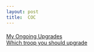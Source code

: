 ```yaml
---
layout: post
title:  COC
---
```



<div class="text-center"><h4><b></b></h4></div>
<div class="col-xs-10 col-xs-offset-1 text-center">
    <i class="fa fa-trophy"></i> <a href="{{ site.baseurl }}{% post_url 2015-10-09-coc-troop-upgrade-priority %}">My Ongoing Upgrades</a> <i class="fa fa-trophy"></i><br/>
    <i class="fa fa-trophy"></i> <a href="{{ site.baseurl }}{% post_url 2015-10-09-coc-troop-upgrade-priority %}">Which troop you should upgrade</a> <i class="fa fa-trophy"></i><br/>
</div>